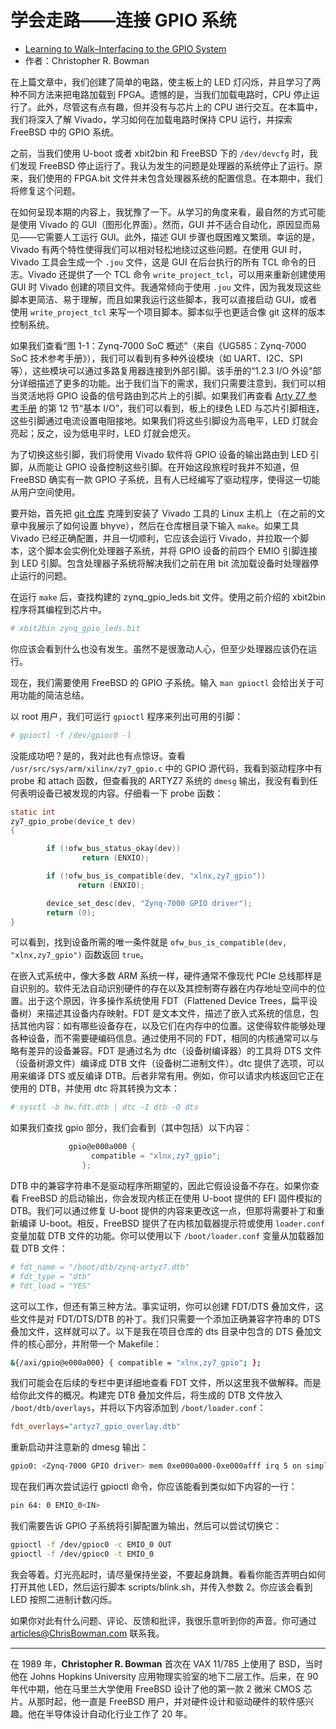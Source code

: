 # 学会走路——连接 GPIO 系统

- [Learning to Walk–Interfacing to the GPIO System](https://freebsdfoundation.org/our-work/journal/browser-based-edition/downstreams/learning-to-walk-interfacing-to-the-gpio-system)
- 作者：Christopher R. Bowman


在上篇文章中，我们创建了简单的电路，使主板上的 LED 灯闪烁，并且学习了两种不同方法来把电路加载到 FPGA。遗憾的是，当我们加载电路时，CPU 停止运行了。此外，尽管这有点有趣，但并没有与芯片上的 CPU 进行交互。在本篇中，我们将深入了解 Vivado，学习如何在加载电路时保持 CPU 运行，并探索 FreeBSD 中的 GPIO 系统。

之前，当我们使用 U-boot 或者 xbit2bin 和 FreeBSD 下的 `/dev/devcfg` 时，我们发现 FreeBSD 停止运行了。我认为发生的问题是处理器的系统停止了运行。原来，我们使用的 FPGA.bit 文件并未包含处理器系统的配置信息。在本期中，我们将修复这个问题。

在如何呈现本期的内容上，我犹豫了一下。从学习的角度来看，最自然的方式可能是使用 Vivado 的 GUI（图形化界面）。然而，GUI 并不适合自动化，原因显而易见——它需要人工运行 GUI。此外，描述 GUI 步骤也既困难又繁琐。幸运的是，Vivado 有两个特性使得我们可以相对轻松地绕过这些问题。在使用 GUI 时，Vivado 工具会生成一个 `.jou` 文件，这是 GUI 在后台执行的所有 TCL 命令的日志。Vivado 还提供了一个 TCL 命令 `write_project_tcl`，可以用来重新创建使用 GUI 时 Vivado 创建的项目文件。我通常倾向于使用 `.jou` 文件，因为我发现这些脚本更简洁、易于理解，而且如果我运行这些脚本，我可以直接启动 GUI，或者使用 `write_project_tcl` 来写一个项目脚本。脚本似乎也更适合像 git 这样的版本控制系统。

如果我们查看“图 1-1：Zynq-7000 SoC 概述”（来自《UG585：Zynq-7000 SoC 技术参考手册》），我们可以看到有多种外设模块（如 UART、I2C、SPI 等），这些模块可以通过多路复用器连接到外部引脚。该手册的“1.2.3 I/O 外设”部分详细描述了更多的功能。出于我们当下的需求，我们只需要注意到，我们可以相当灵活地将 GPIO 设备的信号路由到芯片上的引脚。如果我们再查看 [Arty Z7 参考手册](https://reference.digilentinc.com/reference/programmable-logic/arty-z7/reference-manual?_gl=1*c286n6*_ga*MTg4NjczMDI1NC4xNzExMzUwMjY2*_ga_JSPEFFCPBT*MTcxMjM2NzMxNi4yLjAuMTcxMjM2NzMzMy40My4wLjA.) 的第 12 节“基本 I/O”，我们可以看到，板上的绿色 LED 与芯片引脚相连，这些引脚通过电流设置电阻接地。如果我们将这些引脚设为高电平，LED 灯就会亮起；反之，设为低电平时，LED 灯就会熄灭。

为了切换这些引脚，我们将使用 Vivado 软件将 GPIO 设备的输出路由到 LED 引脚，从而能让 GPIO 设备控制这些引脚。在开始这段旅程时我并不知道，但 FreeBSD 确实有一款 GPIO 子系统，且有人已经编写了驱动程序，使得这一切能从用户空间使用。

要开始，首先把 [git 仓库](https://github.com/christopher-bowman/zynq_gpio_leds) 克隆到安装了 Vivado 工具的 Linux 主机上（在之前的文章中我展示了如何设置 bhyve），然后在仓库根目录下输入 `make`。如果工具 Vivado 已经正确配置，并且一切顺利，它应该会运行 Vivado，并拉取一个脚本，这个脚本会实例化处理器子系统，并将 GPIO 设备的前四个 EMIO 引脚连接到 LED 引脚。包含处理器子系统将解决我们之前在用 bit 流加载设备时处理器停止运行的问题。

在运行 `make` 后，查找构建的 zynq_gpio_leds.bit 文件。使用之前介绍的 xbit2bin 程序将其编程到芯片中。

```sh
# xbit2bin zynq_gpio_leds.bit
```

你应该会看到什么也没有发生。虽然不是很激动人心，但至少处理器应该仍在运行。

现在，我们需要使用 FreeBSD 的 GPIO 子系统。输入 `man gpioctl` 会给出关于可用功能的简洁总结。

以 root 用户，我们可运行 `gpioctl` 程序来列出可用的引脚：

```sh
# gpioctl -f /dev/gpioc0 -l
```

没能成功吧？是的，我对此也有点惊讶。查看 `/usr/src/sys/arm/xilinx/zy7_gpio.c` 中的 GPIO 源代码，我看到驱动程序中有 probe 和 attach 函数，但查看我的 ARTYZ7 系统的 `dmesg` 输出，我没有看到任何表明设备已被发现的内容。仔细看一下 probe 函数：

```c
static int
zy7_gpio_probe(device_t dev)
{

        if (!ofw_bus_status_okay(dev))
                return (ENXIO);

        if (!ofw_bus_is_compatible(dev, "xlnx,zy7_gpio"))
               return (ENXIO);

        device_set_desc(dev, "Zynq-7000 GPIO driver");
        return (0);
}
```

可以看到，找到设备所需的唯一条件就是 `ofw_bus_is_compatible(dev, "xlnx,zy7_gpio")` 函数返回 `true`。

在嵌入式系统中，像大多数 ARM 系统一样，硬件通常不像现代 PCIe 总线那样是自识别的。软件无法自动识别硬件的存在以及其控制寄存器在内存地址空间中的位置。出于这个原因，许多操作系统使用 FDT（Flattened Device Trees，扁平设备树）来描述其设备内存映射。FDT 是文本文件，描述了嵌入式系统的信息，包括其他内容：如有哪些设备存在，以及它们在内存中的位置。这使得软件能够处理各种设备，而不需要硬编码信息。通过使用不同的 FDT，相同的内核通常可以与略有差异的设备兼容。FDT 是通过名为 dtc（设备树编译器）的工具将 DTS 文件（设备树源文件）编译成 DTB 文件（设备树二进制文件）。dtc 提供了选项，可以用来编译 DTS 或反编译 DTB。后者非常有用。例如，你可以请求内核返回它正在使用的 DTB，并使用 dtc 将其转换为文本：

```sh
# sysctl -b hw.fdt.dtb | dtc -I dtb -O dts
```

如果我们查找 gpio 部分，我们会看到（其中包括）以下内容：

```c
             gpio@e000a000 {
                  compatible = "xlnx,zy7_gpio";
                };
```

DTB 中的兼容字符串不是驱动程序所期望的，因此它假设设备不存在。如果你查看 FreeBSD 的启动输出，你会发现内核正在使用 U-boot 提供的 EFI 固件模拟的 DTB。我们可以通过修复 U-boot 提供的内容来更改这一点，但那将需要补丁和重新编译 U-boot。相反，FreeBSD 提供了在内核加载器提示符或使用 `loader.conf` 变量加载 DTB 文件的功能。你可以使用以下 `/boot/loader.conf` 变量从加载器加载 DTB 文件：

```sh
# fdt_name = "/boot/dtb/zynq-artyz7.dtb"
# fdt_type = "dtb"
# fdt_load = "YES"
```

这可以工作，但还有第三种方法。事实证明，你可以创建 FDT/DTS 叠加文件，这些文件是对 FDT/DTS/DTB 的补丁。我们只需要一个添加正确兼容字符串的 DTS 叠加文件，这样就可以了。以下是我在项目仓库的 dts 目录中包含的 DTS 叠加文件的核心部分，并附带一个 Makefile：

```sh
&{/axi/gpio@e000a000} { compatible = "xlnx,zy7_gpio"; };
```

我们可能会在后续的专栏中更详细地查看 FDT 文件，所以这里我不做解释。而是给你此文件的概况。构建完 DTB 叠加文件后，将生成的 DTB 文件放入 `/boot/dtb/overlays`，并将以下内容添加到 `/boot/loader.conf`：

```ini
fdt_overlays="artyz7_gpio_overlay.dtb"
```

重新启动并注意新的 dmesg 输出：

```sh
gpio0: <Zynq-7000 GPIO driver> mem 0xe000a000-0xe000afff irq 5 on simplebus0
```

现在我们再次尝试运行 gpioctl 命令，你应该能看到类似如下内容的一行：

```sh
pin 64: 0 EMIO_0<IN>
```

我们需要告诉 GPIO 子系统将引脚配置为输出，然后可以尝试切换它：

```sh
gpioctl -f /dev/gpioc0 -c EMIO_0 OUT
gpioctl -f /dev/gpioc0 -t EMIO_0
```

我会等着。灯光亮起时，请尽量保持坐姿，不要起身跳舞。看看你能否弄明白如何打开其他 LED，然后运行脚本 scripts/blink.sh，并传入参数 2。你应该会看到 LED 按照二进制计数闪烁。

如果你对此有什么问题、评论、反馈和批评，我很乐意听到你的声音。你可通过 [articles@ChrisBowman.com](mailto:articles@ChrisBowman.com) 联系我。

---

在 1989 年，**Christopher R. Bowman** 首次在 VAX 11/785 上使用了 BSD，当时他在 Johns Hopkins University 应用物理实验室的地下二层工作。后来，在 90 年代中期，他在马里兰大学使用 FreeBSD 设计了他的第一款 2 微米 CMOS 芯片。从那时起，他一直是 FreeBSD 用户，并对硬件设计和驱动硬件的软件感兴趣。他在半导体设计自动化行业工作了 20 年。
